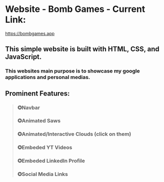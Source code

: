 # Website - Bomb Games - Current Link:
https://bombgames.app

## This simple website is built with HTML, CSS, and JavaScript.

### This websites main purpose is to showcase my google applications and personal medias.

## Prominent Features:
>### ✪Navbar
>### ✪Animated Saws
>### ✪Animated/Interactive Clouds (click on them)
>### ✪Embeded YT Videos
>### ✪Embeded LinkedIn Profile
>### ✪Social Media Links

